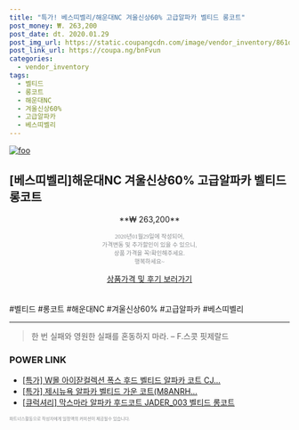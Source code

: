 ```yaml
--- 
title: "특가! 베스띠벨리/해운대NC 겨울신상60% 고급알파카 벨티드 롱코트" 
post_money: ₩. 263,200 
post_date: dt. 2020.01.29 
post_img_url: https://static.coupangcdn.com/image/vendor_inventory/861d/7b3932bffe6e625293aa8052d81bd1dc86edd7dc5f2a292adc4a4d12d778.jpg 
post_link_url: https://coupa.ng/bnFvun 
categories: 
  - vendor_inventory 
tags: 
  - 벨티드 
  - 롱코트 
  - 해운대NC 
  - 겨울신상60% 
  - 고급알파카 
  - 베스띠벨리 
--- 
```

[![foo](https://static.coupangcdn.com/image/vendor_inventory/861d/7b3932bffe6e625293aa8052d81bd1dc86edd7dc5f2a292adc4a4d12d778.jpg)](https://coupa.ng/bnFvun) 

## [베스띠벨리]해운대NC 겨울신상60% 고급알파카 벨티드 롱코트 
<p style="text-align: center;">**₩ 263,200**</p> 
<p style="text-align: center;"><span style="color: #898c8f; font-family: Georgia,Times,serif; font-size: 0.75em;">2020년01월29일에 작성되어, <br>가격변동 및 추가할인이 있을 수 있으니,<br> 상품 가격을 꼭!확인해주세요.<br>행복하세요~</span> 
</p>	 
<div markdown="0" style="text-align: center;"><a href="https://coupa.ng/bnFvun" class="btn btn--success">상품가격 및 후기 보러가기</a></div> 
<br><br> 
  #벨티드 #롱코트 #해운대NC #겨울신상60% #고급알파카 #베스띠벨리 
<hr> 

> 한 번 실패와 영원한 실패를 혼동하지 마라. – F.스콧 핏제랄드 


### POWER LINK

* <a href="https://blog.naver.com/sakai111/221789394938" target="_blank">[특가] W몰 아이잗컬렉션 폭스 후드 벨티드 알파카 코트 CJ...</a>
* <a href="https://blog.naver.com/sakai111/221789524365" target="_blank">[특가] 제시뉴욕 알파카 벨티드 가운 코트(M8ANRH...</a>
* <a href="https://blog.naver.com/fasyy4321/221789564141" target="_blank">[큐럭셔리] 막스마라 알파카 후드코트 JADER_003 벨티드 롱코트</a>

<span style="color: #898c8f; font-family: Georgia,Times,serif; font-size: 0.55em;">파트너스활동으로 작성자에게 일정액의 커미션이 제공될수 있습니다.</span> 
